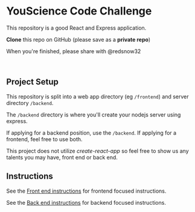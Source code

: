 # YouScience Code Challenge

This repository is a good React and Express application.

**Clone** this repo on GitHub (please save as a **private repo**)

When you're finished, please share with @redsnow32

<br />


## Project Setup

This repository is split into a web app directory (eg `/frontend`) and server directory `/backend`.

The `/backend` directory is where you'll create your nodejs server using express.

If applying for a backend position, use the `/backend`.
If applying for a frontend, feel free to use both.

This project does not utilize _create-react-app_ so feel free to show us any talents you may have, front end or back end. 

## Instructions

See the [Front end instructions](frontend/README.md) for frontend focused instructions. 

See the [Back end instructions](backend/README.md) for backend focused instructions.

